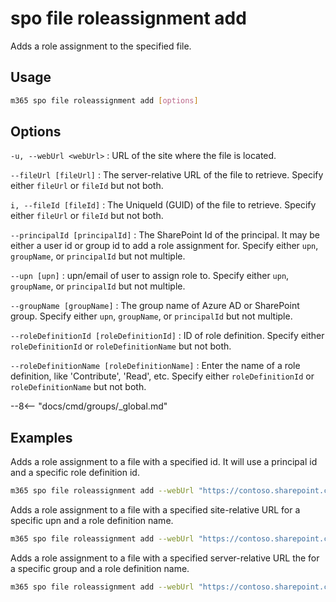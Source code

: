 # spo file roleassignment add

Adds a role assignment to the specified file.

## Usage

```sh
m365 spo file roleassignment add [options]
```

## Options

`-u, --webUrl <webUrl>`
: URL of the site where the file is located.

`--fileUrl [fileUrl]`
: The server-relative URL of the file to retrieve. Specify either `fileUrl` or `fileId` but not both.

`i, --fileId [fileId]`
: The UniqueId (GUID) of the file to retrieve. Specify either `fileUrl` or `fileId` but not both.

`--principalId [principalId]`
: The SharePoint Id of the principal. It may be either a user id or group id to add a role assignment for. Specify either `upn`, `groupName`, or `principalId` but not multiple.

`--upn [upn]`
: upn/email of user to assign role to. Specify either `upn`, `groupName`, or `principalId` but not multiple.

`--groupName [groupName]`
: The group name of Azure AD or SharePoint group. Specify either `upn`, `groupName`, or `principalId` but not multiple.

`--roleDefinitionId [roleDefinitionId]`
: ID of role definition. Specify either `roleDefinitionId` or `roleDefinitionName` but not both.

`--roleDefinitionName [roleDefinitionName]`
: Enter the name of a role definition, like 'Contribute', 'Read', etc. Specify either `roleDefinitionId` or `roleDefinitionName` but not both.

--8<-- "docs/cmd/groups/_global.md"

## Examples

Adds a role assignment to a file with a specified id. It will use a principal id and a specific role definition id.

```sh
m365 spo file roleassignment add --webUrl "https://contoso.sharepoint.com/sites/project-x" --fileId "b2307a39-e878-458b-bc90-03bc578531d6" --principalId 11 --roleDefinitionId 1073741829
```

Adds a role assignment to a file with a specified site-relative URL for a specific upn and a role definition name.

```sh
m365 spo file roleassignment add --webUrl "https://contoso.sharepoint.com/sites/project-x" --fileUrl "Shared Documents/Test1.docx" --upn "testuser@tenant.onmicrosoft.com" --roleDefinitionName "Full Control"
```

Adds a role assignment to a file with a specified server-relative URL the for a specific group  and a role definition name.

```sh
m365 spo file roleassignment add --webUrl "https://contoso.sharepoint.com/sites/project-x" --fileUrl "/sites/project-x/documents/Test1.docx" --upn "testuser@tenant.onmicrosoft.com" --roleDefinitionName "Read"
```
